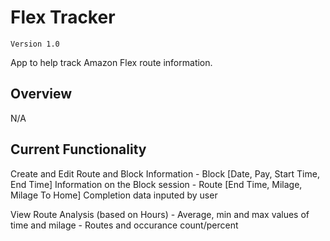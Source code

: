 # Flex Tracker
``Version 1.0``

App to help track Amazon Flex route information.

## Overview

N/A

## Current Functionality

Create and Edit Route and Block Information
    - Block [Date, Pay, Start Time, End Time]
        Information on the Block session
    - Route [End Time, Milage, Milage To Home]
        Completion data inputed by user

View Route Analysis (based on Hours)
    - Average, min and max values of time and milage
    - Routes and occurance count/percent
